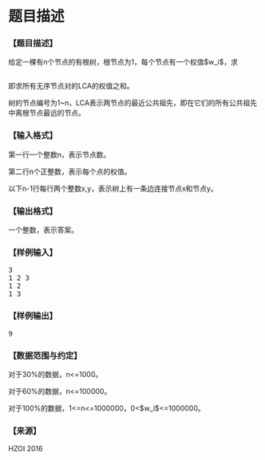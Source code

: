 # 题目描述


<h3>
【题目描述】
</h3>
<p>
<span lang="en-us"></span> 
</p>
<p>
给定一棵有n个节点的有根树，根节点为1，每个节点有一个权值$w_i$，求
</p>
<p>
<img alt="" src="/upload/image/20160928/20160928172125_90927.png"/> 
</p>
<p>
即求所有无序节点对的LCA的权值之和。
</p>
<p>
树的节点编号为1~n，LCA表示两节点的最近公共祖先，即在它们的所有公共祖先中离根节点最远的节点。
</p>
<h3>
【输入格式】
</h3>
<p>
第一行一个整数n，表示节点数。
</p>
<p>
第二行n个正整数，表示每个点的权值。
</p>
<p>
以下n-1行每行两个整数x,y，表示树上有一条边连接节点x和节点y。
</p>
<h3>
【输出格式】
</h3>
<p>
一个整数，表示答案。
</p>
<h3>
【样例输入】
</h3>
<pre>3
1 2 3
1 2
1 3</pre>
<h3>
【样例输出】
</h3>
<pre>9</pre>
<h3>
【数据范围与约定】
</h3>
<p>
对于30%的数据，n&lt;=1000。
</p>
<p>
对于60%的数据，n&lt;=100000。
</p>
<p>
对于100%的数据，1&lt;=n&lt;=1000000，0&lt;$w_i$&lt;=1000000。
</p>
<h3>
【来源】
</h3>
<p>
HZOI 2016
</p>
